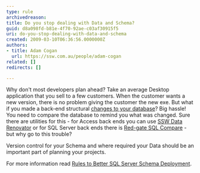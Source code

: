 ```yaml
---
type: rule
archivedreason: 
title: Do you stop dealing with Data and Schema?
guid: d8a098fd-b81e-4f70-92ae-c03af30915f5
uri: do-you-stop-dealing-with-data-and-schema
created: 2009-03-10T06:36:56.0000000Z
authors:
- title: Adam Cogan
  url: https://ssw.com.au/people/adam-cogan
related: []
redirects: []

---
```


Why don't most developers plan ahead? Take an average Desktop application that you sell to a few customers. When the customer wants a new version, there is no problem giving the customer the new exe. But what if you made a back-end structural [changes to your database](https://www.ssw.com.au/ssw/Standards/Rules/DataSchemaStandard.aspx)? Big hassle! You need to compare the database to remind you what was changed. Sure there are utilities for this - for Access back ends you can use [SSW Data Renovator](https://www.ssw.com.au/ssw/Standards/DeveloperAccess/WhyDataRenovator.aspx) or for SQL Server back ends there is [Red-gate SQL Compare](https://www.red-gate.com/products/#1)  - but why go to this trouble?

<!--endintro-->

Version control for your Schema and where required your Data should be an important part of planning your projects.

For more information read [Rules to Better SQL Server Schema Deployment](/rules-to-better-sql-server-schema-deployment).
